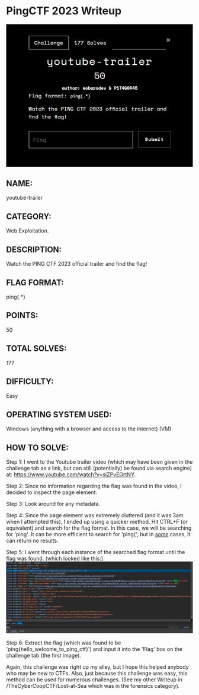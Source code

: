 <h1>PingCTF 2023 Writeup</h1>

![](../Images/YOUTUBE-TRAILER-PINGCTF2023.PNG)

<h2>NAME:</h2> youtube-trailer
<br>
<h2>CATEGORY:</h2> Web Exploitation.
<br>
<h2>DESCRIPTION:</h2> Watch the PING CTF 2023 official trailer and find the flag!
<br>
<h2>FLAG FORMAT:</h2> ping{.*}
<br>
<h2>POINTS:</h2> 50
<br>
<h2>TOTAL SOLVES:</h2> 177
<br>
<h2>DIFFICULTY:</h2> Easy</h2>
<br>
<h2>OPERATING SYSTEM USED:</h2> Windows (anything with a browser and access to the internet) (VM)
<br>
<h2>HOW TO SOLVE: </h2>

Step 1: I went to the Youtube trailer video (which may have been given in the challenge tab as a link, but can still (potentially) be found via search engine) at: https://www.youtube.com/watch?v=siZPvEGrtNY.

Step 2: Since no information regarding the flag was found in the video, I decided to inspect the page element.

Step 3: Look around for any metadata.

Step 4: Since the page element was extremely cluttered (and it was 3am when I attempted this), I ended up using a quicker method.
Hit CTRL+F (or equivalent) and search for the flag format. In this case, we will be searching for 'ping'. It can be more efficient to search for 'ping{', but in <u><i>some</i></u> cases, it can return no results.

Step 5: I went through each instance of the searched flag format until the flag was found.
(which looked like this:)
![](../Images/YOUTUBE-TRAILER-FLAG-PINGCTF2023.PNG)

Step 6: Extract the flag (which was found to be 'ping{hello_welcome_to_ping_ctf}') and input it into the 'Flag' box on the challenge tab (the first image).

Again, this challenge was right up my alley, but I hope this helped anybody who may be new to CTFs.
Also, just because this challenge was easy, this method can be used for numerous challenges. (See my other Writeup in /TheCyberCoopCTF/Lost-at-Sea which was in the forensics category).
